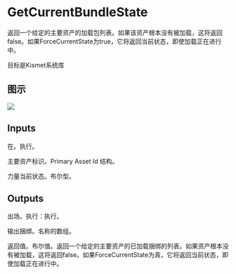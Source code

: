 # GetCurrentBundleState

返回一个给定的主要资产的加载包列表。如果该资产根本没有被加载，这将返回false。如果ForceCurrentState为true，它将返回当前状态，即使加载正在进行中。

目标是Kismet系统库

## 图示

![]($-20221218-18000333.png)

## Inputs

在。执行。

主要资产标识。Primary Asset Id 结构。

力量当前状态。布尔型。 

## Outputs

出场。执行：执行。

输出捆绑。名称的数组。

返回值。布尔值。返回一个给定的主要资产的已加载捆绑的列表。如果资产根本没有被加载，这将返回false。如果ForceCurrentState为真，它将返回当前状态，即使加载正在进行中。
